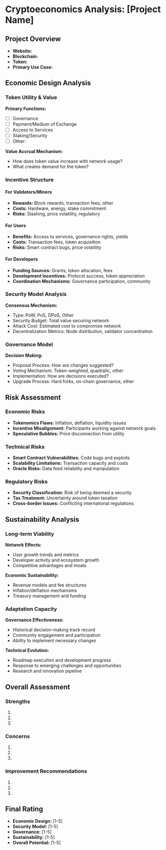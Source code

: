 # Cryptoeconomics Analysis: [Project Name]

## Project Overview
- **Website:**
- **Blockchain:**
- **Token:**
- **Primary Use Case:**

## Economic Design Analysis

### Token Utility & Value
**Primary Functions:**
- [ ] Governance
- [ ] Payment/Medium of Exchange
- [ ] Access to Services
- [ ] Staking/Security
- [ ] Other:

**Value Accrual Mechanism:**
- How does token value increase with network usage?
- What creates demand for the token?

### Incentive Structure

#### For Validators/Miners
- **Rewards:** Block rewards, transaction fees, other
- **Costs:** Hardware, energy, stake commitment
- **Risks:** Slashing, price volatility, regulatory

#### For Users
- **Benefits:** Access to services, governance rights, yields
- **Costs:** Transaction fees, token acquisition
- **Risks:** Smart contract bugs, price volatility

#### For Developers
- **Funding Sources:** Grants, token allocation, fees
- **Development Incentives:** Protocol success, token appreciation
- **Coordination Mechanisms:** Governance participation, community

### Security Model Analysis
**Consensus Mechanism:**
- Type: PoW, PoS, DPoS, Other
- Security Budget: Total value securing network
- Attack Cost: Estimated cost to compromise network
- Decentralization Metrics: Node distribution, validator concentration

### Governance Model
**Decision Making:**
- Proposal Process: How are changes suggested?
- Voting Mechanism: Token-weighted, quadratic, other
- Implementation: How are decisions executed?
- Upgrade Process: Hard forks, on-chain governance, other

## Risk Assessment

### Economic Risks
- **Tokenomics Flaws:** Inflation, deflation, liquidity issues
- **Incentive Misalignment:** Participants working against network goals
- **Speculative Bubbles:** Price disconnection from utility

### Technical Risks
- **Smart Contract Vulnerabilities:** Code bugs and exploits
- **Scalability Limitations:** Transaction capacity and costs
- **Oracle Risks:** Data feed reliability and manipulation

### Regulatory Risks
- **Security Classification:** Risk of being deemed a security
- **Tax Treatment:** Uncertainty around token taxation
- **Cross-border Issues:** Conflicting international regulations

## Sustainability Analysis

### Long-term Viability
**Network Effects:**
- User growth trends and metrics
- Developer activity and ecosystem growth
- Competitive advantages and moats

**Economic Sustainability:**
- Revenue models and fee structures
- Inflation/deflation mechanisms
- Treasury management and funding

### Adaptation Capacity
**Governance Effectiveness:**
- Historical decision-making track record
- Community engagement and participation
- Ability to implement necessary changes

**Technical Evolution:**
- Roadmap execution and development progress
- Response to emerging challenges and opportunities
- Research and innovation pipeline

## Overall Assessment

### Strengths
1. 
2. 
3. 

### Concerns
1. 
2. 
3. 

### Improvement Recommendations
1. 
2. 
3. 

## Final Rating
- **Economic Design:** [1-5]
- **Security Model:** [1-5]  
- **Governance:** [1-5]
- **Sustainability:** [1-5]
- **Overall Potential:** [1-5]